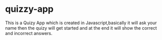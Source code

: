 # quizzy-app
This is a Quizy App which is created in Javascript,basically it will ask your name then the quizy will get started and at the end it will show the correct and incorrect answers.
